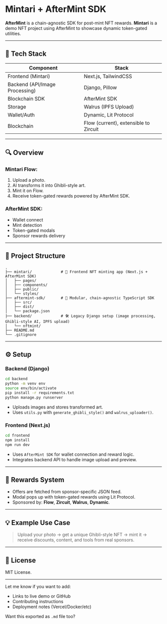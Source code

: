 # Mintari + AfterMint SDK

**AfterMint** is a chain-agnostic SDK for post-mint NFT rewards.
**Mintari** is a demo NFT project using AfterMint to showcase dynamic token-gated utilities.

---

## 🧩 Tech Stack

| Component                      | Stack                                 |
| ------------------------------ | ------------------------------------- |
| Frontend (Mintari)             | Next.js, TailwindCSS                  |
| Backend (API/Image Processing) | Django, Pillow                        |
| Blockchain SDK                 | AfterMint SDK                         |
| Storage                        | Walrus (IPFS Upload)                  |
| Wallet/Auth                    | Dynamic, Lit Protocol                 |
| Blockchain                     | Flow (current), extensible to Zircuit |

---

## 🔍 Overview

### Mintari Flow:

1. Upload a photo.
2. AI transforms it into Ghibli-style art.
3. Mint it on Flow.
4. Receive token-gated rewards powered by AfterMint SDK.

### AfterMint SDK:

* Wallet connect
* Mint detection
* Token-gated modals
* Sponsor rewards delivery

---

## 📁 Project Structure

```
.
├── mintari/             # 🎨 Frontend NFT minting app (Next.js + AfterMint SDK)
│   ├── pages/
│   ├── components/
│   ├── public/
│   └── styles/
├── aftermint-sdk/       # 🔌 Modular, chain-agnostic TypeScript SDK
│   ├── src/
│   ├── dist/
│   └── package.json
├── backend/             # 🛠️ Legacy Django setup (image processing, Ghibli-style AI, IPFS upload)
│   └── nftmint/
├── README.md
└── .gitignore

```

---

## ⚙️ Setup

### Backend (Django)

```bash
cd backend
python -m venv env
source env/bin/activate
pip install -r requirements.txt
python manage.py runserver
```

* Uploads images and stores transformed art.
* Uses `utils.py` with `generate_ghibli_style()` and `walrus_uploader()`.

### Frontend (Next.js)

```bash
cd frontend
npm install
npm run dev
```

* Uses `AfterMint SDK` for wallet connection and reward logic.
* Integrates backend API to handle image upload and preview.

---

## 🎁 Rewards System

* Offers are fetched from sponsor-specific JSON feed.
* Modal pops up with token-gated rewards using Lit Protocol.
* Sponsored by: **Flow**, **Zircuit**, **Walrus**, **Dynamic**.

---

## 💡 Example Use Case

> Upload your photo → get a unique Ghibli-style NFT → mint it → receive discounts, content, and tools from real sponsors.

---

## 📜 License

MIT License.

---

Let me know if you want to add:

* Links to live demo or GitHub
* Contributing instructions
* Deployment notes (Vercel/Docker/etc)

Want this exported as `.md` file too?
